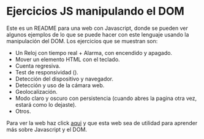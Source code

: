 # Ejercicios JS manipulando el DOM
Este es un README para una web con Javascript, donde se pueden ver algunos ejemplos de lo que se puede hacer con este lenguaje usando la manipulación del DOM. Los ejercicios que se muestran son:

- Un Reloj con tiempo real + Alarma, con encendido y apagado.
- Mover un elemento HTML con el teclado.
- Cuenta regresiva.
- Test de responsividad ().
- Detección del dispositivo y navegador.
- Detección y uso de la cámara web.
- Geolocalización.
- Modo claro y oscuro con persistencia (cuando abres la pagina otra vez, estará como lo dejaste).
- Otros.

Para ver la web haz click [aqui](https://dom-app.vercel.app/) y que esta web sea de utilidad para aprender más sobre Javascript y el DOM.
